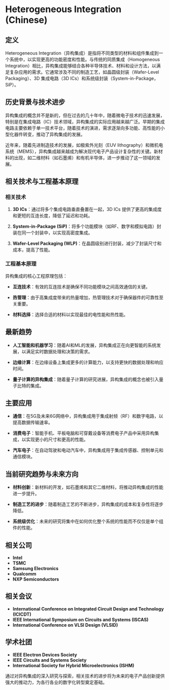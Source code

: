 # Heterogeneous Integration (Chinese)

## 定义

Heterogeneous Integration（异构集成）是指将不同类型的材料和组件集成到一个系统中，以实现更高的功能密度和性能。与传统的同质集成（Homogeneous Integration）相比，异构集成能够结合各种半导体技术、材料和设计方法，以满足复杂应用的需求。它通常涉及不同的制造工艺，如晶圆级封装（Wafer-Level Packaging）、3D 集成电路（3D ICs）和系统级封装（System-in-Package，SiP）。

## 历史背景与技术进步

异构集成的概念并不是新的，但在过去的几十年中，随着微电子技术的迅速发展，特别是在集成电路（IC）技术领域，异构集成的实际应用越来越广泛。早期的集成电路主要依赖于单一技术平台，随着技术的演进，需求逐渐向多功能、高性能的小型化器件转变，推动了异构集成的发展。

近年来，随着先进制造技术的发展，如极紫外光刻（EUV lithography）和微机电系统（MEMS），异构集成越来越成为解决现代电子产品设计复杂性的关键。新材料的出现，如二维材料（如石墨烯）和有机半导体，进一步推动了这一领域的发展。

## 相关技术与工程基本原理

### 相关技术

1. **3D ICs**：通过将多个集成电路垂直叠置在一起，3D ICs 提供了更高的集成度和更短的互连长度，降低了延迟和功耗。
   
2. **System-in-Package (SiP)**：将多个功能模块（如RF、数字和模拟电路）封装在同一个封装中，以实现高密度集成。
   
3. **Wafer-Level Packaging (WLP)**：在晶圆级别进行封装，减少了封装尺寸和成本，提高了性能。

### 工程基本原理

异构集成的核心工程原理包括：

- **互连技术**：有效的互连技术是确保不同功能模块之间高效通信的关键。
  
- **热管理**：由于高集成度带来的热量增加，热管理技术对于确保器件的可靠性至关重要。
  
- **材料选择**：选择合适的材料以实现最佳的电性能和热性能。

## 最新趋势

- **人工智能和机器学习**：随着AI和ML的发展，异构集成正在向更智能的系统发展，以满足实时数据处理和决策的需求。
  
- **边缘计算**：在边缘设备上集成更多的计算能力，以支持更快的数据处理和响应时间。

- **量子计算的异构集成**：随着量子计算的研究进展，异构集成的概念也被引入量子比特的集成。

## 主要应用

- **通信**：在5G及未来6G网络中，异构集成用于集成射频（RF）和数字电路，以提高数据传输速率。

- **消费电子**：智能手机、平板电脑和可穿戴设备等消费电子产品中采用异构集成，以实现更小的尺寸和更高的性能。

- **汽车电子**：在自动驾驶和电动汽车中，异构集成用于集成传感器、控制单元和通信模块。

## 当前研究趋势与未来方向

- **材料创新**：新材料的开发，如石墨烯和其它二维材料，将推动异构集成的性能进一步提升。

- **制造工艺的进步**：随着制造工艺的不断进步，异构集成的成本和复杂性将逐步降低。

- **系统级优化**：未来的研究将集中在如何优化整个系统的性能而不仅仅是单个组件的性能。

## 相关公司

- **Intel**
- **TSMC**
- **Samsung Electronics**
- **Qualcomm**
- **NXP Semiconductors**

## 相关会议

- **International Conference on Integrated Circuit Design and Technology (ICICDT)**
- **IEEE International Symposium on Circuits and Systems (ISCAS)**
- **International Conference on VLSI Design (VLSID)**

## 学术社团

- **IEEE Electron Devices Society**
- **IEEE Circuits and Systems Society**
- **International Society for Hybrid Microelectronics (ISHM)**

通过对异构集成的深入研究与探索，相关技术的进步将为未来的电子产品创新提供强大的推动力，为各行各业的数字化转型奠定基础。